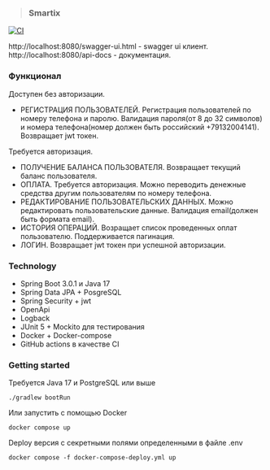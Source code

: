 > ### Smartix
[![CI](https://github.com/ModiconMe/smartix-task/workflows/CI/badge.svg)](https://github.com/ModiconMe/smartix-task/actions)

http://localhost:8080/swagger-ui.html - swagger ui клиент.
http://localhost:8080/api-docs - документация.

### Функционал
Доступен без авторизации.
* РЕГИСТРАЦИЯ ПОЛЬЗОВАТЕЛЕЙ. Регистрация пользователей по номеру телефона и паролю. Валидация пароля(от 8 до 32 символов) и номера телефона(номер должен быть российский +79132004141).
Возвращает jwt токен.

Требуется авторизация.
* ПОЛУЧЕНИЕ БАЛАНСА ПОЛЬЗОВАТЕЛЯ. Возвращает текущий баланс пользователя.
* ОПЛАТА. Требуется авторизация. Можно переводить денежные средства другим пользователям по номеру телефона.
* РЕДАКТИРОВАНИЕ ПОЛЬЗОВАТЕЛЬСКИХ ДАННЫХ. Можно редактировать пользовательские данные. Валидация email(должен быть формата email).
* ИСТОРИЯ ОПЕРАЦИЙ. Возращает список проведенных оплат пользователю. Поддерживается пагинация.
* ЛОГИН. Возвращает jwt токен при успешной авторизации.

### Technology
- Spring Boot 3.0.1 и Java 17
- Spring Data JPA + PosgreSQL
- Spring Security + jwt
- OpenApi
- Logback
- JUnit 5 + Mockito для тестирования
- Docker + Docker-compose
- GitHub actions в качестве CI

### Getting started
Требуется Java 17 и PostgreSQL или выше

    ./gradlew bootRun

Или запустить с помощью Docker

    docker compose up

Deploy версия с секретными полями определенными в файле .env

    docker compose -f docker-compose-deploy.yml up

